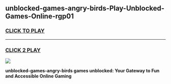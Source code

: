 
## unblocked-games-angry-birds-Play-Unblocked-Games-Online-rgp01
<h3>
<a href="https://premium76.site?title=unblocked-games-angry-birds&ref=25A">CLICK TO PLAY</a></h3>
<hr>

<h3>
<a href="https://premium76.site?title=unblocked-games-angry-birds&ref=25A">CLICK 2 PLAY</a>
  
</h3>

<a href="https://premium76.site?title=unblocked-games-angry-birds&ref=25A"><img src="https://clearcache.store/games.png"></a>


**unblocked-games-angry-birds games unblocked: Your Gateway to Fun and Accessible Online Gaming**
